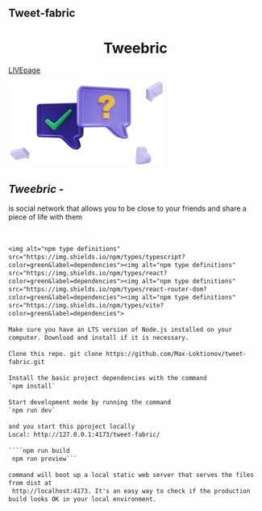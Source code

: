 ## Tweet-fabric

<h1 align="center" > Tweebric</h1>

[LIVEpage](https://max-loktionov.github.io/tweet-fabric/)

![](src/img/picto.png)

## **_Tweebric_** -

is social network that allows you to be close to your friends and share a piece of life with them

`````


<img alt="npm type definitions" src="https://img.shields.io/npm/types/typescript?color=green&label=dependencies"><img alt="npm type definitions" src="https://img.shields.io/npm/types/react?color=green&label=dependencies"><img alt="npm type definitions" src="https://img.shields.io/npm/types/react-router-dom?color=green&label=dependencies"><img alt="npm type definitions" src="https://img.shields.io/npm/types/vite?color=green&label=dependencies">

Make sure you have an LTS version of Node.js installed on your computer. Download and install if it is necessary.

Clone this repo. git clone https://github.com/Max-Loktionov/tweet-fabric.git

Install the basic project dependencies with the command
`npm install`

Start development mode by running the command
`npm run dev`

and you start this pproject locally
Local: http://127.0.0.1:4173/tweet-fabric/

````npm run build
 npm run preview```

command will boot up a local static web server that serves the files from dist at
 http://localhost:4173. It's an easy way to check if the production build looks OK in your local environment.


`````

